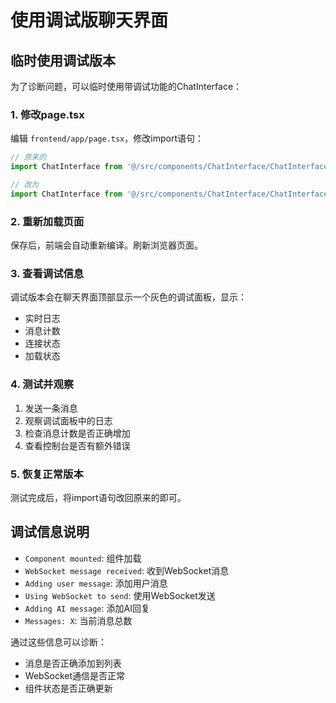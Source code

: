 # 使用调试版聊天界面

## 临时使用调试版本
为了诊断问题，可以临时使用带调试功能的ChatInterface：

### 1. 修改page.tsx
编辑 `frontend/app/page.tsx`，修改import语句：

```typescript
// 原来的
import ChatInterface from '@/src/components/ChatInterface/ChatInterface'

// 改为
import ChatInterface from '@/src/components/ChatInterface/ChatInterfaceDebug'
```

### 2. 重新加载页面
保存后，前端会自动重新编译。刷新浏览器页面。

### 3. 查看调试信息
调试版本会在聊天界面顶部显示一个灰色的调试面板，显示：
- 实时日志
- 消息计数
- 连接状态
- 加载状态

### 4. 测试并观察
1. 发送一条消息
2. 观察调试面板中的日志
3. 检查消息计数是否正确增加
4. 查看控制台是否有额外错误

### 5. 恢复正常版本
测试完成后，将import语句改回原来的即可。

## 调试信息说明
- `Component mounted`: 组件加载
- `WebSocket message received`: 收到WebSocket消息
- `Adding user message`: 添加用户消息
- `Using WebSocket to send`: 使用WebSocket发送
- `Adding AI message`: 添加AI回复
- `Messages: X`: 当前消息总数

通过这些信息可以诊断：
- 消息是否正确添加到列表
- WebSocket通信是否正常
- 组件状态是否正确更新 